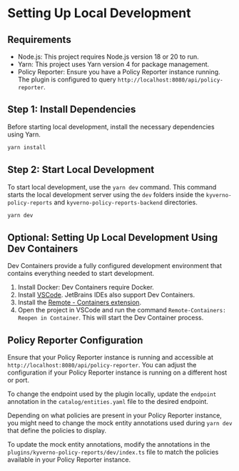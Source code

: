 # Setting Up Local Development

## Requirements

- Node.js: This project requires Node.js version 18 or 20 to run.
- Yarn: This project uses Yarn version 4 for package management.
- Policy Reporter: Ensure you have a Policy Reporter instance running. The plugin is configured to query `http://localhost:8080/api/policy-reporter`.

## Step 1: Install Dependencies

Before starting local development, install the necessary dependencies using Yarn.

```sh
yarn install
```

## Step 2: Start Local Development

To start local development, use the `yarn dev` command. This command starts the local development server using the `dev` folders inside the `kyverno-policy-reports` and `kyverno-policy-reports-backend` directories.

```sh
yarn dev
```

## Optional: Setting Up Local Development Using Dev Containers

Dev Containers provide a fully configured development environment that contains everything needed to start development.

1. Install Docker: Dev Containers require Docker.
2. Install [VSCode](https://code.visualstudio.com/download). JetBrains IDEs also support Dev Containers.
3. Install the [Remote - Containers extension](https://marketplace.visualstudio.com/items?itemName=ms-vscode-remote.remote-containers).
4. Open the project in VSCode and run the command `Remote-Containers: Reopen in Container`. This will start the Dev Container process.

## Policy Reporter Configuration

Ensure that your Policy Reporter instance is running and accessible at `http://localhost:8080/api/policy-reporter`. You can adjust the configuration if your Policy Reporter instance is running on a different host or port.

To change the endpoint used by the plugin locally, update the `endpoint` annotation in the `catalog/entities.yaml` file to the desired endpoint.

Depending on what policies are present in your Policy Reporter instance, you might need to change the mock entity annotations used during `yarn dev` that define the policies to display.

To update the mock entity annotations, modify the annotations in the `plugins/kyverno-policy-reports/dev/index.ts` file to match the policies available in your Policy Reporter instance.
